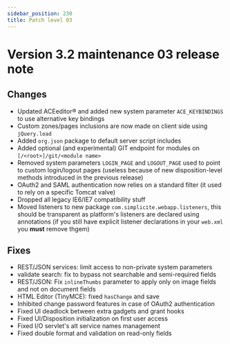 ```yaml
---
sidebar_position: 230
title: Patch level 03
---
```


Version 3.2 maintenance 03 release note
=======================================

Changes
-------

- Updated ACEeditor&reg; and added new system parameter `ACE_KEYBINDINGS` to use alternative key bindings
- Custom zones/pages inclusions are now made on client side using `jQuery.load`
- Added `org.json` package to default server script includes
- Added optional (and experimental) GIT endpoint for modules on `[/<root>]/git/<module name>`
- Removed system parameters `LOGIN_PAGE` and `LOGOUT_PAGE` used to point to custom login/logout pages
  (useless because of new disposition-level methods introduced in the previous release)
- OAuth2 and SAML authentication now relies on a standard filter (it used to rely on a specific Tomcat valve)
- Dropped all legacy IE6/IE7 compatibility stuff
- Moved listeners to new package `com.simplicite.webapp.listeners`, this should be transparent as platform's listeners are declared using annotations
  (if you still have explicit listener declarations in your `web.xml` you **must** remove thgem)

Fixes
-----

- REST/JSON services: limit access to non-private system parameters
- validate search: fix to bypass not searchable and semi-required fields
- REST/JSON: Fix `inlineThumbs` parameter to apply only on image fields and not on document fields
- HTML Editor (TinyMCE): fixed `hasChange` and save
- Inhibited change password features in case of OAuth2 authentication
- Fixed UI deadlock between extra gadgets and grant hooks
- Fixed UI/Disposition initialization on first user access
- Fixed I/O servlet's alt service names management
- Fixed double format and validation on read-only fields
